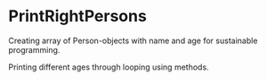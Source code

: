 # PrintRightPersons

Creating array of Person-objects with name and age for sustainable programming.

Printing different ages through looping using methods.

